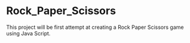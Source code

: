 # Rock_Paper_Scissors
This project will be first attempt at creating a Rock Paper Scissors game using Java Script.

